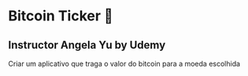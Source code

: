 # Bitcoin Ticker 🤑

## Instructor Angela Yu by Udemy

Criar um aplicativo que traga o valor do bitcoin para a moeda escolhida